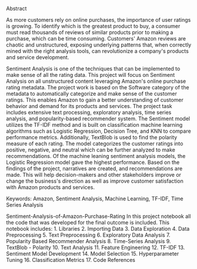 Abstract

As more customers rely on online purchases, the importance of user ratings is growing. To identify which is the greatest product to buy, a consumer must read thousands of reviews of similar products prior to making a purchase, which can be time consuming. Customers' Amazon reviews are chaotic and unstructured, exposing underlying patterns that, when correctly mined with the right analysis tools, can revolutionize a company's products and service development.

Sentiment Analysis is one of the techniques that can be implemented to make sense of all the rating data. This project will focus on Sentiment Analysis on all unstructured content leveraging Amazon's online purchase rating metadata. The project work is based on the Software category of the metadata to automatically categorize and make sense of the customer ratings. This enables Amazon to gain a better understanding of customer behavior and demand for its products and services. 
The project task includes extensive text processing, exploratory analysis, time series analysis, and popularity-based recommender system. The Sentiment model utilizes the TF-IDF method and is built on classification machine learning algorithms such as Logistic Regression, Decision Tree, and KNN to compare performance metrics. Additionally, TextBlob is used to find the polarity measure of each rating. The model categorizes the customer ratings into positive, negative, and neutral which can be further analyzed to make recommendations.
Of the machine leaning sentiment analysis models, the Logistic Regression model gave the highest performance. Based on the findings of the project, narratives are created, and recommendations are made. This will help decision-makers and other stakeholders improve or change the business's direction as well as improve customer satisfaction with Amazon products and services. 

Keywords: Amazon, Sentiment Analysis, Machine Learning, TF-IDF, Time Series Analysis 

 Sentiment-Analysis-of-Amazon-Purchase-Rating
In this project notebook all the code that was developed for the final outcome is included.
This notebook includes:  1. Libraries 2. Importing Data 3. Data Exploration 4. Data Preprocessing 5. Text Preprocessing 6. Exploratory Data Analysis 7. Popularity Based Recommender Analysis 8. 
Time-Series Analysis 9. TextBlob - Polarity 10. Text Analysis 11. Feature Engineering 12. TF-IDF 13. Sentiment Model Development 14. Model Selection 15. Hyperparameter Tuning 16. Classification Metrics 17. Code References  
